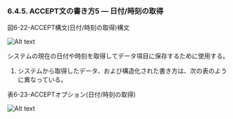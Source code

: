 ### 6.4.5. ACCEPT文の書き方5 ― 日付/時刻の取得

図6-22-ACCEPT構文(日付/時刻の取得)構文

![Alt text](Image/6-22.png)

システムの現在の日付や時刻を取得してデータ項目に保存するために使用する。

1. システムから取得したデータ、および構造化された書き方は、次の表のように異なっている。

表6-23-ACCEPTオプション(日付/時刻の取得) 

![Alt text](Image/6-23.png)
